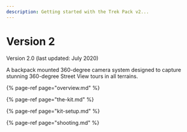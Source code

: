 ```yaml
---
description: Getting started with the Trek Pack v2...
---
```


# Version 2

Version 2.0 \(last updated: July 2020\)

A backpack mounted 360-degree camera system designed to capture stunning 360-degree Street View tours in all terrains.

{% page-ref page="overview.md" %}

{% page-ref page="the-kit.md" %}

{% page-ref page="kit-setup.md" %}

{% page-ref page="shooting.md" %}



